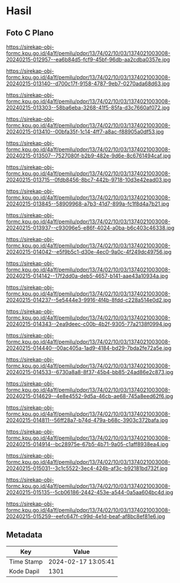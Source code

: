 # Hasil

## Foto C Plano

https://sirekap-obj-formc.kpu.go.id/4a1f/pemilu/pdpr/13/74/02/10/03/1374021003008-20240215-012957--ea6b84d5-fcf9-45bf-96db-aa2cdba0357e.jpg

https://sirekap-obj-formc.kpu.go.id/4a1f/pemilu/pdpr/13/74/02/10/03/1374021003008-20240215-013140--d700c17f-9158-4787-9eb7-0270ada68d63.jpg

https://sirekap-obj-formc.kpu.go.id/4a1f/pemilu/pdpr/13/74/02/10/03/1374021003008-20240215-013303--58ba6eba-3268-41f5-85fa-d3c7660af072.jpg

https://sirekap-obj-formc.kpu.go.id/4a1f/pemilu/pdpr/13/74/02/10/03/1374021003008-20240215-013410--00bfa35f-1c14-4ff7-a8ac-f88905a0df53.jpg

https://sirekap-obj-formc.kpu.go.id/4a1f/pemilu/pdpr/13/74/02/10/03/1374021003008-20240215-013507--7527080f-b2b9-482e-9d6e-8c6761494caf.jpg

https://sirekap-obj-formc.kpu.go.id/4a1f/pemilu/pdpr/13/74/02/10/03/1374021003008-20240215-013715--0fdb8456-8bc7-442b-9718-10d3e42ead03.jpg

https://sirekap-obj-formc.kpu.go.id/4a1f/pemilu/pdpr/13/74/02/10/03/1374021003008-20240215-013845--58909968-a7b3-41d7-899a-fc1f8d4a7b21.jpg

https://sirekap-obj-formc.kpu.go.id/4a1f/pemilu/pdpr/13/74/02/10/03/1374021003008-20240215-013937--c93096e5-e86f-4024-a0ba-b6c403c46338.jpg

https://sirekap-obj-formc.kpu.go.id/4a1f/pemilu/pdpr/13/74/02/10/03/1374021003008-20240215-014042--e5f9b5c1-d30e-4ec0-9a0c-4f249dc49756.jpg

https://sirekap-obj-formc.kpu.go.id/4a1f/pemilu/pdpr/13/74/02/10/03/1374021003008-20240215-014142--17f2dd0a-deb5-4657-b141-aae43a10934a.jpg

https://sirekap-obj-formc.kpu.go.id/4a1f/pemilu/pdpr/13/74/02/10/03/1374021003008-20240215-014237--5e5444e3-9916-4f4b-8fdd-c228a514e0d2.jpg

https://sirekap-obj-formc.kpu.go.id/4a1f/pemilu/pdpr/13/74/02/10/03/1374021003008-20240215-014343--2ea9deec-c00b-4b2f-9305-77a2138f0994.jpg

https://sirekap-obj-formc.kpu.go.id/4a1f/pemilu/pdpr/13/74/02/10/03/1374021003008-20240215-014440--00ac405a-1ad9-4184-bd29-7bda2fe72a5e.jpg

https://sirekap-obj-formc.kpu.go.id/4a1f/pemilu/pdpr/13/74/02/10/03/1374021003008-20240215-014533--6730a8a8-8f37-45b4-bb85-24ad86e2c873.jpg

https://sirekap-obj-formc.kpu.go.id/4a1f/pemilu/pdpr/13/74/02/10/03/1374021003008-20240215-014629--4e8e4552-9d5a-46cb-ae68-745a8eed62f6.jpg

https://sirekap-obj-formc.kpu.go.id/4a1f/pemilu/pdpr/13/74/02/10/03/1374021003008-20240215-014811--56ff28a7-b74d-479a-b68c-3903c372bafa.jpg

https://sirekap-obj-formc.kpu.go.id/4a1f/pemilu/pdpr/13/74/02/10/03/1374021003008-20240215-014914--bc28975e-67b5-4b71-9a05-c1aff8938ea4.jpg

https://sirekap-obj-formc.kpu.go.id/4a1f/pemilu/pdpr/13/74/02/10/03/1374021003008-20240215-015031--3c1c5522-3ec4-424b-af3c-b92181bd732f.jpg

https://sirekap-obj-formc.kpu.go.id/4a1f/pemilu/pdpr/13/74/02/10/03/1374021003008-20240215-015135--5cb06186-2442-453e-a544-0a5aa604bc4d.jpg

https://sirekap-obj-formc.kpu.go.id/4a1f/pemilu/pdpr/13/74/02/10/03/1374021003008-20240215-015259--eefc647f-c99d-4e1d-beaf-af8bc8ef81e6.jpg


## Metadata

| Key        | Value               |
| ---------- | ------------------- |
| Time Stamp | 2024-02-17 13:05:41 |
| Kode Dapil | 1301                |



